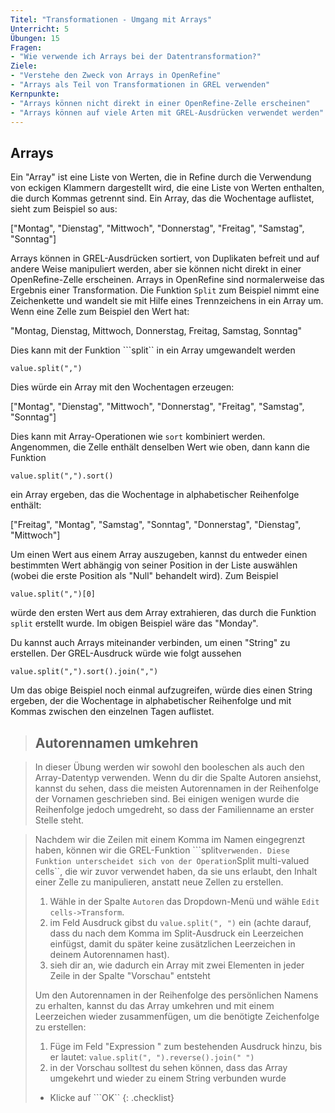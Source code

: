 ```yaml
---
Titel: "Transformationen - Umgang mit Arrays"
Unterricht: 5
Übungen: 15
Fragen:
- "Wie verwende ich Arrays bei der Datentransformation?"
Ziele:
- "Verstehe den Zweck von Arrays in OpenRefine"
- "Arrays als Teil von Transformationen in GREL verwenden"
Kernpunkte:
- "Arrays können nicht direkt in einer OpenRefine-Zelle erscheinen"
- "Arrays können auf viele Arten mit GREL-Ausdrücken verwendet werden"
---
```


## Arrays
Ein "Array" ist eine Liste von Werten, die in Refine durch die Verwendung von eckigen Klammern dargestellt wird, 
die eine Liste von Werten enthalten, die durch Kommas getrennt sind. Ein Array, 
das die Wochentage auflistet, sieht zum Beispiel so aus:

["Montag", "Dienstag", "Mittwoch", "Donnerstag", "Freitag", "Samstag", "Sonntag"]

Arrays können in GREL-Ausdrücken sortiert, von Duplikaten befreit und auf andere Weise manipuliert werden, 
aber sie können nicht direkt in einer OpenRefine-Zelle erscheinen. Arrays in OpenRefine sind normalerweise 
das Ergebnis einer Transformation. Die Funktion ``Split`` zum Beispiel nimmt eine Zeichenkette und wandelt sie 
mit Hilfe eines Trennzeichens in ein Array um. Wenn eine Zelle zum Beispiel den Wert hat:

"Montag, Dienstag, Mittwoch, Donnerstag, Freitag, Samstag, Sonntag"

Dies kann mit der Funktion ```split`` in ein Array umgewandelt werden
```
value.split(",")
```
Dies würde ein Array mit den Wochentagen erzeugen:

["Montag", "Dienstag", "Mittwoch", "Donnerstag", "Freitag", "Samstag", "Sonntag"]

Dies kann mit Array-Operationen wie ``sort`` kombiniert werden. Angenommen, die Zelle enthält denselben Wert wie oben, dann kann die Funktion
```
value.split(",").sort()
```
ein Array ergeben, das die Wochentage in alphabetischer Reihenfolge enthält:

["Freitag", "Montag", "Samstag", "Sonntag", "Donnerstag", "Dienstag", "Mittwoch"]

Um einen Wert aus einem Array auszugeben, kannst du entweder einen bestimmten Wert abhängig von seiner Position in der Liste auswählen 
(wobei die erste Position als "Null" behandelt wird). Zum Beispiel
```
value.split(",")[0]
```
würde den ersten Wert aus dem Array extrahieren, das durch die Funktion ```split``` erstellt wurde. Im obigen Beispiel wäre das "Monday".

Du kannst auch Arrays miteinander verbinden, um einen "String" zu erstellen. Der GREL-Ausdruck würde wie folgt aussehen
```
value.split(",").sort().join(",")
```
Um das obige Beispiel noch einmal aufzugreifen, würde dies einen String ergeben, der die Wochentage in alphabetischer 
Reihenfolge und mit Kommas zwischen den einzelnen Tagen auflistet.

>## Autorennamen umkehren

>In dieser Übung werden wir sowohl den booleschen als auch den Array-Datentyp verwenden.
>Wenn du dir die Spalte Autoren ansiehst, kannst du sehen, dass die meisten Autorennamen in der Reihenfolge der Vornamen geschrieben sind. 
>Bei einigen wenigen wurde die Reihenfolge jedoch umgedreht, so dass der Familienname an erster Stelle steht.

>Nachdem wir die Zeilen mit einem Komma im Namen eingegrenzt haben, können wir die GREL-Funktion ```split`` verwenden. Diese Funktion unterscheidet sich von der Operation ``Split multi-valued cells``, die wir zuvor verwendet haben, da sie uns erlaubt, den Inhalt einer Zelle zu manipulieren, anstatt neue Zellen zu erstellen.
>
>1. Wähle in der Spalte ``Autoren`` das Dropdown-Menü und wähle ``Edit cells->Transform``.
>2. im Feld Ausdruck gibst du ```value.split(", ")``` ein (achte darauf, dass du nach dem Komma im Split-Ausdruck ein Leerzeichen einfügst, damit du später keine zusätzlichen Leerzeichen in deinem Autorennamen hast).
>3. sieh dir an, wie dadurch ein Array mit zwei Elementen in jeder Zeile in der Spalte "Vorschau" entsteht
>
>Um den Autorennamen in der Reihenfolge des persönlichen Namens zu erhalten, kannst du das Array umkehren und mit einem Leerzeichen wieder zusammenfügen, um die benötigte Zeichenfolge zu erstellen:
>
>1. Füge im Feld "Expression " zum bestehenden Ausdruck hinzu, bis er lautet: ```value.split(", ").reverse().join(" ")```
>2. in der Vorschau solltest du sehen können, dass das Array umgekehrt und wieder zu einem String verbunden wurde
>* Klicke auf ```OK``
{: .checklist}
